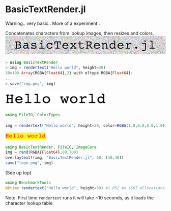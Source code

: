 # BasicTextRender.jl

Warning.. very basic.. More of a experiment..

Concatenates characters from lookup images, then resizes and colors.
![logo](logo.png)

```julia
> using BasicTextRender
> img = rendertext("Hello world", height=30)
30×190 Array{RGBA{Float64},2} with eltype RGBA{Float64}:
...
> save("img.png", img)
```
![img](img.png)


```julia
using FileIO, ColorTypes

img = rendertext("Hello world", height=30, color=RGBA(1.0,0.0,0.0,1.0), backgroundColor=RGBA(1.0,1.0,0.0,1.0))
```
![img](img2.png)

```julia
using BasicTextRender, FileIO, ImageCore
img = rand(RGBA{Float64},80,700)
overlaytext!(img, "BasicTextRender.jl", 60, (10,40))
save("logo.png", img)
```
(See up top)


```julia
using BenchmarkTools
@btime rendertext("Hello world", height=30) #1.052 ms (667 allocations: 2.20 MiB)
```
Note. First time `rendertext` runs it will take ~10 seconds, as it loads the character lookup table
